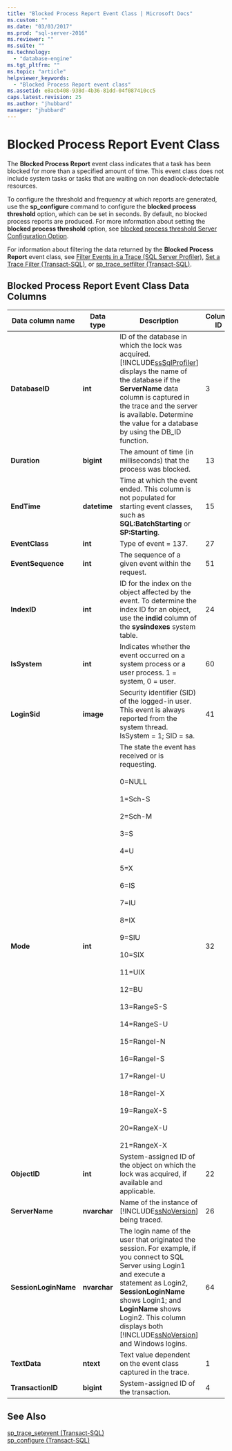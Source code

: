 ```yaml
---
title: "Blocked Process Report Event Class | Microsoft Docs"
ms.custom: ""
ms.date: "03/03/2017"
ms.prod: "sql-server-2016"
ms.reviewer: ""
ms.suite: ""
ms.technology: 
  - "database-engine"
ms.tgt_pltfrm: ""
ms.topic: "article"
helpviewer_keywords: 
  - "Blocked Process Report event class"
ms.assetid: e8acb408-938d-4b36-81dd-04f087410cc5
caps.latest.revision: 25
ms.author: "jhubbard"
manager: "jhubbard"
---
```

# Blocked Process Report Event Class
  The **Blocked Process Report** event class indicates that a task has been blocked for more than a specified amount of time. This event class does not include system tasks or tasks that are waiting on non deadlock-detectable resources.  
  
 To configure the threshold and frequency at which reports are generated, use the **sp_configure** command to configure the **blocked process threshold** option, which can be set in seconds. By default, no blocked process reports are produced. For more information about setting the **blocked process threshold** option, see [blocked process threshold Server Configuration Option](../../database-engine/configure/windows/blocked-process-threshold-server-configuration-option.md).  
  
 For information about filtering the data returned by the **Blocked Process Report** event class, see [Filter Events in a Trace &#40;SQL Server Profiler&#41;](../../tools/sql-server-profiler/filter-events-in-a-trace-sql-server-profiler.md), [Set a Trace Filter &#40;Transact-SQL&#41;](../../relational-databases/sql-trace/set-a-trace-filter-transact-sql.md), or [sp_trace_setfilter &#40;Transact-SQL&#41;](../../relational-databases/reference/system-stored-procedures/sp-trace-setfilter-transact-sql.md).  
  
## Blocked Process Report Event Class Data Columns  
  
|Data column name|Data type|Description|Column ID|Filterable|  
|----------------------|---------------|-----------------|---------------|----------------|  
|**DatabaseID**|**int**|ID of the database in which the lock was acquired. [!INCLUDE[ssSqlProfiler](../../analysis-services/data-mining/includes/sssqlprofiler-md.md)] displays the name of the database if the **ServerName** data column is captured in the trace and the server is available. Determine the value for a database by using the DB_ID function.|3|Yes|  
|**Duration**|**bigint**|The amount of time (in milliseconds) that the process was blocked.|13|Yes|  
|**EndTime**|**datetime**|Time at which the event ended. This column is not populated for starting event classes, such as **SQL:BatchStarting** or **SP:Starting**.|15|Yes|  
|**EventClass**|**int**|Type of event = 137.|27|No|  
|**EventSequence**|**int**|The sequence of a given event within the request.|51|No|  
|**IndexID**|**int**|ID for the index on the object affected by the event. To determine the index ID for an object, use the **indid** column of the **sysindexes** system table.|24|Yes|  
|**IsSystem**|**int**|Indicates whether the event occurred on a system process or a user process. 1 = system, 0 = user.|60|Yes|  
|**LoginSid**|**image**|Security identifier (SID) of the logged-in user. This event is always reported from the system thread. IsSystem = 1; SID = sa.|41|Yes|  
|**Mode**|**int**|The state the event has received or is requesting.<br /><br /> 0=NULL<br /><br /> 1=Sch-S<br /><br /> 2=Sch-M<br /><br /> 3=S<br /><br /> 4=U<br /><br /> 5=X<br /><br /> 6=IS<br /><br /> 7=IU<br /><br /> 8=IX<br /><br /> 9=SIU<br /><br /> 10=SIX<br /><br /> 11=UIX<br /><br /> 12=BU<br /><br /> 13=RangeS-S<br /><br /> 14=RangeS-U<br /><br /> 15=RangeI-N<br /><br /> 16=RangeI-S<br /><br /> 17=RangeI-U<br /><br /> 18=RangeI-X<br /><br /> 19=RangeX-S<br /><br /> 20=RangeX-U<br /><br /> 21=RangeX-X|32|Yes|  
|**ObjectID**|**int**|System-assigned ID of the object on which the lock was acquired, if available and applicable.|22|Yes|  
|**ServerName**|**nvarchar**|Name of the instance of [!INCLUDE[ssNoVersion](../../advanced-analytics/r-services/includes/ssnoversion-md.md)] being traced.|26||  
|**SessionLoginName**|**nvarchar**|The login name of the user that originated the session. For example, if you connect to SQL Server using Login1 and execute a statement as Login2, **SessionLoginName** shows Login1; and **LoginName** shows Login2. This column displays both [!INCLUDE[ssNoVersion](../../advanced-analytics/r-services/includes/ssnoversion-md.md)] and Windows logins.|64|Yes|  
|**TextData**|**ntext**|Text value dependent on the event class captured in the trace.|1|Yes|  
|**TransactionID**|**bigint**|System-assigned ID of the transaction.|4|Yes|  
  
## See Also  
 [sp_trace_setevent &#40;Transact-SQL&#41;](../../relational-databases/reference/system-stored-procedures/sp-trace-setevent-transact-sql.md)   
 [sp_configure &#40;Transact-SQL&#41;](../../relational-databases/reference/system-stored-procedures/sp-configure-transact-sql.md)  
  
  
